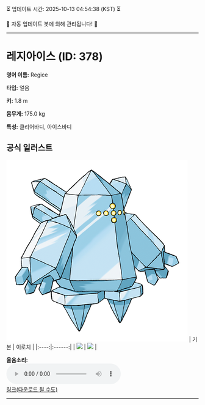 
⏳ 업데이트 시간: 2025-10-13 04:54:38 (KST) ⏳

🤖 자동 업데이트 봇에 의해 관리됩니다! 🤖

---

# 레지아이스 (ID: 378)
**영어 이름:** Regice

**타입:** 얼음

**키:** 1.8 m

**몸무게:** 175.0 kg

**특성:** 클리어바디, 아이스바디

## 공식 일러스트
![](https://raw.githubusercontent.com/PokeAPI/sprites/master/sprites/pokemon/other/official-artwork/378.png)
| 기본 | 이로치 |
|:----:|:------:|
| <img src="http://play.pokemonshowdown.com/sprites/ani/regice.gif" width="200"> | <img src="http://play.pokemonshowdown.com/sprites/ani-shiny/regice.gif" width="200"> |

**울음소리:**<br><audio controls src="https://raw.githubusercontent.com/PokeAPI/cries/main/cries/pokemon/latest/378.ogg"></audio><br> [링크(다운로드 될 수도)](https://raw.githubusercontent.com/PokeAPI/cries/main/cries/pokemon/latest/378.ogg)


---
